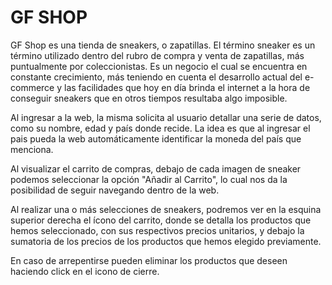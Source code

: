 # GF SHOP 

GF Shop es una tienda de sneakers, o zapatillas. El término sneaker es un término utilizado dentro del rubro de compra y venta de zapatillas, más puntualmente por coleccionistas. Es un negocio el cual se encuentra en constante crecimiento, más teniendo en cuenta el desarrollo actual del e-commerce y las facilidades que hoy en día brinda el internet a la hora de conseguir sneakers que en otros tiempos resultaba algo imposible. 

Al ingresar a la web, la misma solicita al usuario detallar una serie de datos, como su nombre, edad y país donde recide. La idea es que al ingresar el pais pueda la web automáticamente identificar la moneda del país que menciona. 

Al visualizar el carrito de compras, debajo de cada imagen de sneaker podemos seleccionar la opción "Añadir al Carrito", lo cual nos da la posibilidad de seguir navegando dentro de la web. 

Al realizar una o más selecciones de sneakers, podremos ver en la esquina superior derecha el ícono del carrito, donde se detalla los productos que hemos seleccionado, con sus respectivos precios unitarios, y debajo la sumatoria de los precios de los productos que hemos elegido previamente. 

En caso de arrepentirse pueden eliminar los productos que deseen haciendo click en el icono de cierre. 



